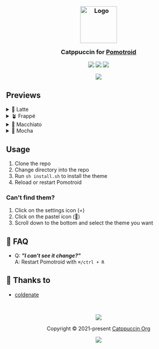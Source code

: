 <h3 align="center">
	<img src="https://raw.githubusercontent.com/catppuccin/catppuccin/main/assets/logos/exports/1544x1544_circle.png" width="100" alt="Logo"/><br/>
	<img src="https://raw.githubusercontent.com/catppuccin/catppuccin/main/assets/misc/transparent.png" height="30" width="0px"/>
	Catppuccin for <a href="https://github.com/Splode/pomotroid">Pomotroid</a>
	<img src="https://raw.githubusercontent.com/catppuccin/catppuccin/main/assets/misc/transparent.png" height="30" width="0px"/>
</h3>

<p align="center">
	<a href="https://github.com/catppuccin/pomotroid/stargazers"><img src="https://img.shields.io/github/stars/catppuccin/pomotroid?colorA=363a4f&colorB=b7bdf8&style=for-the-badge"></a>
	<a href="https://github.com/catppuccin/pomotroid/issues"><img src="https://img.shields.io/github/issues/catppuccin/pomotroid?colorA=363a4f&colorB=f5a97f&style=for-the-badge"></a>
	<a href="https://github.com/catppuccin/pomotroid/contributors"><img src="https://img.shields.io/github/contributors/catppuccin/pomotroid?colorA=363a4f&colorB=a6da95&style=for-the-badge"></a>
</p>

<p align="center">
	<img src="https://raw.githubusercontent.com/coldenate/pomotroid/main/assets/fmml.webp"/>
</p>

## Previews

<details>
<summary>🌻 Latte</summary>
<img src="https://raw.githubusercontent.com/coldenate/pomotroid/main/assets/latte.webp"/>
</details>
<details>
<summary>🪴 Frappé</summary>
<img src="https://raw.githubusercontent.com/coldenate/pomotroid/main/assets/frappe.webp"/>
</details>
<details>
<summary>🌺 Macchiato</summary>
<img src="https://raw.githubusercontent.com/coldenate/pomotroid/main/assets/macchiato.webp"/>
</details>
<details>
<summary>🌿 Mocha</summary>
<img src="https://raw.githubusercontent.com/coldenate/pomotroid/main/assets/mocha.webp"/>
</details>

## Usage

1. Clone the repo
2. Change directory into the repo
3. Run `sh install.sh` to install the theme
4. Reload or restart Pomotroid

### Can't find them?

1. Click on the settings icon (=)
2. Click on the pastel icon (🎨)
3. Scroll down to the bottom and select the theme you want

<!-- this section is optional -->

## 🙋 FAQ

-   Q: **_"I can't see it change?"_**\
    A: Restart Pomotroid with `⌘/ctrl + R`

## 💝 Thanks to

-   [coldenate](https://github.com/coldenate)

&nbsp;

<p align="center">
	<img src="https://raw.githubusercontent.com/catppuccin/catppuccin/main/assets/footers/gray0_ctp_on_line.svg?sanitize=true" />
</p>

<p align="center">
	Copyright &copy; 2021-present <a href="https://github.com/catppuccin" target="_blank">Catppuccin Org</a>
</p>

<p align="center">
	<a href="https://github.com/catppuccin/catppuccin/blob/main/LICENSE"><img src="https://img.shields.io/static/v1.svg?style=for-the-badge&label=License&message=MIT&logoColor=d9e0ee&colorA=363a4f&colorB=b7bdf8"/></a>
</p>
